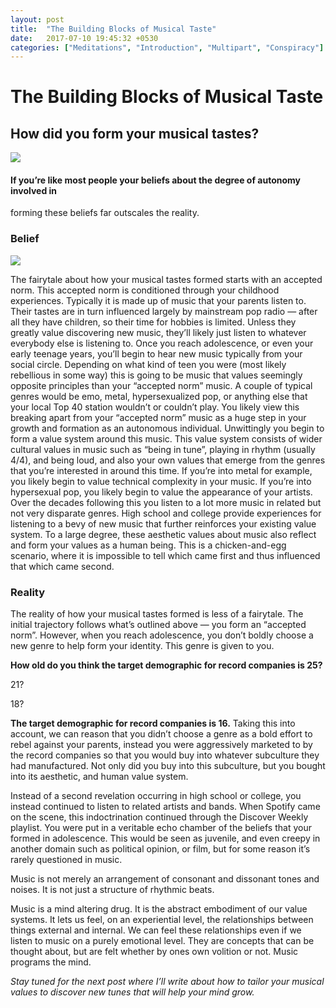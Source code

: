```yaml
---
layout: post
title:  "The Building Blocks of Musical Taste"
date:   2017-07-10 19:45:32 +0530
categories: ["Meditations", "Introduction", "Multipart", "Conspiracy"]
---
```



# The Building Blocks of Musical Taste

## How did you form your musical tastes?

![](https://cdn-images-1.medium.com/max/800/1*bNWHXIjPBQixpjpCpUabbQ.jpeg)

#### If you’re like most people your beliefs about the degree of autonomy involved in
forming these beliefs far outscales the reality.

### Belief

![](https://cdn-images-1.medium.com/max/600/1*YtatESIcGFI1dKyB5dZmSg.jpeg)

The fairytale about how your musical tastes formed starts with an accepted norm.
This accepted norm is conditioned through your childhood experiences. Typically
it is made up of music that your parents listen to. Their tastes are in turn
influenced largely by mainstream pop radio — after all they have children, so
their time for hobbies is limited. Unless they greatly value discovering new
music, they’ll likely just listen to whatever everybody else is listening to.
Once you reach adolescence, or even your early teenage years, you’ll begin to
hear new music typically from your social circle. Depending on what kind of teen
you were (most likely rebellious in some way) this is going to be music that
values seemingly opposite principles than your “accepted norm” music. A couple
of typical genres would be emo, metal, hypersexualized pop, or anything else
that your local Top 40 station wouldn’t or couldn’t play. You likely view this
breaking apart from your “accepted norm” music as a huge step in your growth and
formation as an autonomous individual. Unwittingly you begin to form a value
system around this music. This value system consists of wider cultural values in
music such as “being in tune”, playing in rhythm (usually 4/4), and being loud,
and also your own values that emerge from the genres that you’re interested in
around this time. If you’re into metal for example, you likely begin to value
technical complexity in your music. If you’re into hypersexual pop, you likely
begin to value the appearance of your artists. Over the decades following this
you listen to a lot more music in related but not very disparate genres. High
school and college provide experiences for listening to a bevy of new music that
further reinforces your existing value system. To a large degree, these
aesthetic values about music also reflect and form your values as a human being.
This is a chicken-and-egg scenario, where it is impossible to tell which came
first and thus influenced that which came second.

### Reality

The reality of how your musical tastes formed is less of a fairytale. The
initial trajectory follows what’s outlined above — you form an “accepted norm”.
However, when you reach adolescence, you don’t boldly choose a new genre to help
form your identity. This genre is given to you.

**How old do you think the target demographic for record companies is 25?**

21?

18?

**The target demographic for record companies is 16.** Taking this into account,
we can reason that you didn’t choose a genre as a bold effort to rebel against
your parents, instead you were aggressively marketed to by the record companies
so that you would buy into whatever subculture they had manufactured. Not only
did you buy into this subculture, but you bought into its aesthetic, and human
value system.

Instead of a second revelation occurring in high school or college, you instead
continued to listen to related artists and bands. When Spotify came on the
scene, this indoctrination continued through the Discover Weekly playlist. You
were put in a veritable echo chamber of the beliefs that your formed in
adolescence. This would be seen as juvenile, and even creepy in another domain
such as political opinion, or film, but for some reason it’s rarely questioned
in music.

Music is not merely an arrangement of consonant and dissonant tones and noises.
It is not just a structure of rhythmic beats.

Music is a mind altering drug. It is the abstract embodiment of our value
systems. It lets us feel, on an experiential level, the relationships between
things external and internal. We can feel these relationships even if we listen
to music on a purely emotional level. They are concepts that can be thought
about, but are felt whether by ones own volition or not. Music programs the
mind.

*Stay tuned for the next post where I’ll write about how to tailor your musical
values to discover new tunes that will help your mind grow.*

